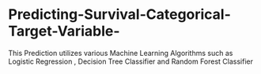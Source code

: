 # Predicting-Survival-Categorical-Target-Variable-
This Prediction  utilizes various Machine Learning Algorithms such as Logistic Regression , Decision Tree Classifier and Random Forest Classifier
